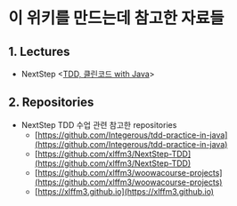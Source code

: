 # 이 위키를 만드는데 참고한 자료들

## 1. Lectures&#x20;

* NextStep <[TDD, 클린코드 with Java](https://edu.nextstep.camp/c/8fWRxNWU/)>

## 2. Repositories&#x20;

* NextStep TDD 수업 관련 참고한 repositories &#x20;
  * [https://github.com/Integerous/tdd-practice-in-java](https://github.com/Integerous/tdd-practice-in-java)
  * [https://github.com/xlffm3/NextStep-TDD](https://github.com/xlffm3/NextStep-TDD)
  * [https://github.com/xlffm3/woowacourse-projects](https://github.com/xlffm3/woowacourse-projects)
  * [https://xlffm3.github.io](https://xlffm3.github.io)
